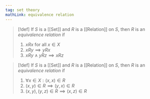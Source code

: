 ```yaml
---
tag: set theory
mathLink: equivalence relation
---
```

>[!def]
>If $S$ is a [[Set]] and $R$ is a [[Relation]] on $S$, then $R$ is an *equivalence relation* if 
>1. $xRx$ for all $x\in X$
>2. $xRy\implies yRx$
>3. $xRy\land yRz\implies xRz$

>[!def]
>If $S$ is a [[Set]] and $R$ is a [[Relation]] on $S$, then $R$ is an *equivalence relation* if 
>1. $\forall x\in X:(x,x)\in R$
>2. $(x,y)\in R\implies(y,x)\in R$
>3. $(x,y),(y,z)\in R\implies(x,z)\in R$

